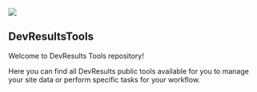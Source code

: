 
<a href="http://devresults.com"><img src="http://devresults.com/Web/Images/logo.gif"></a>

## DevResultsTools

Welcome to DevResults Tools repository!

Here you can find all DevResults public tools available for you to manage
your site data or perform specific tasks for your workflow.